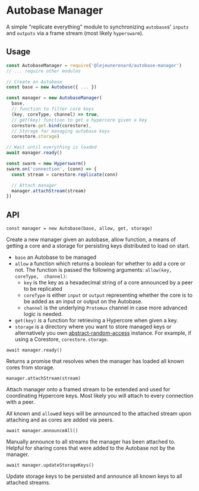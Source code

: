 # Autobase Manager

A simple "replicate everything" module to synchronizing `autobase`s' `inputs`
and `outputs` via a frame stream (most likely `hyperswarm`).

## Usage

```js
const AutobaseManager = require('@lejeunerenard/autobase-manager')
// ... require other modules

// Create an Autobase
const base = new Autobase({ ... })

const manager = new AutobaseManager(
  base,
  // function to filter core keys
  (key, coreType, channel) => true,
  // get(key) function to get a hypercore given a key
  corestore.get.bind(corestore),
  // Storage for managing autobase keys
  corestore.storage)

// Wait until everything is loaded
await manager.ready()

const swarm = new Hyperswarm()
swarm.on('connection', (conn) => {
  const stream = corestore.replicate(conn)

  // Attach manager
  manager.attachStream(stream)
})
```

## API

`const manager = new Autobase(base, allow, get, storage)`

Create a new manager given an autobase, allow function, a means of getting a
core and a storage for persisting keys distributed to load on start.

- `base` an Autobase to be managed
- `allow` a function which returns a boolean for whether to add a core or not.
  The function is passed the following arguments: `allow(key, coreType, 
  channel)`:
  - `key` is the key as a hexadecimal string of a core announced by a peer to be
  replicated
  - `coreType` is either `input` or `output` representing whether the core is to
  be added as an input or output on the Autobase.
  - `channel` is the underlying `Protomux` channel in case more advanced logic
  is needed.
- `get(key)` is a function for retrieving a Hypercore when given a key.
- `storage` is a directory where you want to store managed keys or alternatively
  you own [abstract-random-access](https://github.com/random-access-storage/abstract-random-access)
  instance. For example, if using a Corestore, `corestore.storage`.

`await manager.ready()`

Returns a promise that resolves when the manager has loaded all known cores from
storage.

`manager.attachStream(stream)`

Attach manager onto a framed stream to be extended and used for coordinating
Hypercore keys. Most likely you will attach to every connection with a peer.

All known and `allow`ed keys will be announced to the attached stream upon
attaching and as cores are added via peers.

`await manager.announceAll()`

Manually announce to all streams the manager has been attached to. Helpful for
sharing cores that were added to the Autobase not by the manager.

`await manager.updateStorageKeys()`

Update storage keys to be persisted and announce all known keys to all attached
streams.
